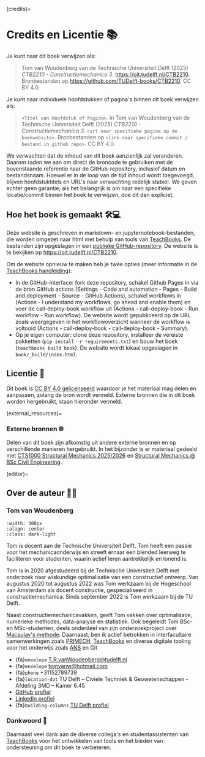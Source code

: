 (credits)=
# Credits en Licentie 📚

Je kunt naar dit boek verwijzen als:

> Tom van Woudenberg van de Technische Universiteit Delft (2025) _CTB2210 - Constructiemechanica 3_. https://oit.tudelft.nl/CTB2210. Bronbestanden op https://github.com/TUDelft-books/CTB2210. CC BY 4.0.

Je kunt naar individuele hoofdstukken of pagina's binnen dit boek verwijzen als:

> `<Titel van Hoofdstuk of Pagina>`. in Tom van Woudenberg van de Technische Universiteit Delft (2025) _CTB2210 - Constructiemechanica 3_. `<url naar specifieke pagina op de boekwebsite>`. Bronbestanden op `<link naar specifieke commit / bestand in github repo>`. CC BY 4.0.

We verwachten dat de inhoud van dit boek aanzienlijk zal veranderen. Daarom raden we aan om direct de broncode te gebruiken met de bovenstaande referentie naar de GitHub-repository, inclusief datum en bestandsnaam. Hoewel er in de loop van de tijd inhoud wordt toegevoegd, blijven hoofdstuktitels en URL's naar verwachting redelijk stabiel. We geven echter geen garantie; als het belangrijk is om naar een specifieke locatie/commit binnen het boek te verwijzen, doe dit dan expliciet.

## Hoe het boek is gemaakt 🛠️💻
Deze website is geschreven in markdown- en jupyternotebook-bestanden, die worden omgezet naar html met behulp van tools van [TeachBooks](https://teachbooks.io/). De bestanden zijn opgeslagen in een [publieke GitHub-repository](https://github.com/TUDelft-books/CTB2210). De website is te bekijken op https://oit.tudelft.nl/CTB2210.

Om de website opnieuw te maken heb je twee opties (meer informatie in de [TeachBooks handleiding](https://teachbooks.io/manual/)):
- In de GitHub-interface: fork deze repository, schakel Github Pages in via de bron GitHub actions (Settings - Code and automation - Pages - Build and deployment - Source - GitHub Actions), schakel workflows in (Actions - I understand my workflows, go ahead and enable them) en voer de call-deploy-book workflow uit (Actions - call-deploy-book - Run workflow - Run workflow). De website wordt gepubliceerd op de URL zoals weergegeven in het workflowoverzicht wanneer de workflow is voltooid (Actions - call-deploy-book - call-deploy-book - Summary).
- Op je eigen computer: clone deze repository, installeer de vereiste pakketten (`pip install -r requirements.txt`) en bouw het boek (`teachbooks build book`). De website wordt lokaal opgeslagen in `book/_build/index.html`.

## Licentie 📝
Dit boek is [CC BY 4.0 gelicenseerd](https://creativecommons.org/licenses/by/4.0/) waardoor je het materiaal mag delen en aanpassen, zolang de bron wordt vermeld. Externe bronnen die in dit boek worden hergebruikt, staan hieronder vermeld.

(external_resources)=
### Externe bronnen 🌐

Delen van dit boek zijn afkomstig uit andere externe bronnen en op verschillende manieren hergebruikt. In het bijzonder is er materiaal gedeeld met [CTS1000 Structural Mechanics 2025/2026](https://oit.tudelft.nl/CT1000/2025/intro.html) en [Structural Mechanics @ BSc Civil Engineering](http://oit.tudelft.nl/CEG-mechanics-BSc/).

(editor)=
## Over de auteur 👨‍🏫

### Tom van Woudenberg

```{figure} figures/Tom.jpg
:width: 300px
:align: center
:class: dark-light
```

Tom is docent aan de Technische Universiteit Delft. Tom heeft een passie voor het mechanicaonderwijs en streeft ernaar een blended leerweg te faciliteren voor studenten, waarin actief leren aantrekkelijk en lonend is.

Tom is in 2020 afgestudeerd bij de Technische Universiteit Delft met onderzoek naar wiskundige optimalisatie van een constructief ontwerp. Van augustus 2020 tot augustus 2022 was Tom werkzaam bij de Hogeschool van Amsterdam als docent constructie, gespecialiseerd in constructiemechanica. Sinds september 2022 is Tom werkzaam bij de TU Delft.

Naast constructiemechanicavakken, geeft Tom vakken over optimalisatie, numerieke methodes, data-analyse en statistiek. Ook begeleidt Tom BSc- en MSc-studenten, deels onderdeel van zijn onderzoekproject over [Macaulay's methode](https://oit.tudelft.nl/Macaulays-method). Daarnaast, ben ik actief betrokken in interfacultaire samenwerkingen zoals [PRIMECH](https://www.tudelft.nl/teachingacademy/communities/primech), [TeachBooks](https://teachbooks.io/) en diverse digitale tooling voor het onderwijs zoals [ANS](https://ans.app/) en Git

- {fa}`envelope` T.R.vanWoudenberg@tudelft.nl
- {fa}`envelope` tomvanw@hotmail.com
- {fa}`phone` +31152789739
- {fa}`location-dot` TU Delft – Civiele Techniek & Geowetenschappen - Afdeling 3MD – Kamer 6.45
- <i class="fa-brands fa-github"></i> [GitHub profiel](https://github.com/Tom-van-Woudenberg)
- <i class="fa-brands fa-linkedin"></i> [LinkedIn profiel](https://www.linkedin.com/in/tom-van-woudenberg/)
- {fa}`building-columns` [TU Delft profiel](https://www.tudelft.nl/en/staff/t.r.vanwoudenberg/)

### Dankwoord 🙏
Daarnaast veel dank aan de diverse collega's en studentassistenten van [TeachBooks](https://teachbooks.io/) voor het ontwikkelen van tools en het bieden van ondersteuning om dit boek te verbeteren.
